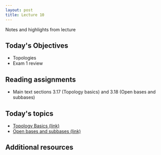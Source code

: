 ```yaml
---
layout: post
title: Lecture 10
---
```


Notes and highlights from lecture

## Today's Objectives

* Topologies
* Exam 1 review

## Reading assignments

* Main text sections 3.17 (Topology basics) and 3.18 (Open bases and subbases)

## Today's topics
* <a target="_parent" href="https://wcasper.github.io/math414fall2022/topics/014-topology-basics.html">Topology Basics (link)</a>
* <a target="_parent" href="https://wcasper.github.io/math414fall2022/topics/015-open-bases.html">Open bases and subbases (link)</a>

## Additional resources

